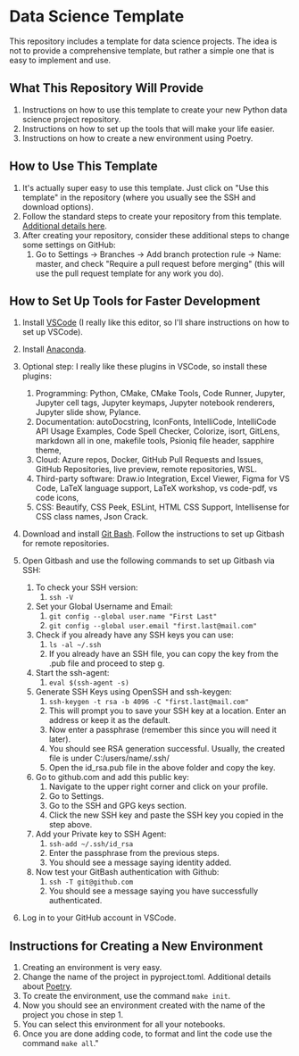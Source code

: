 # Data Science Template
This repository includes a template for data science projects.
The idea is not to provide a comprehensive template, but rather a simple one that is easy to implement and use.

## What This Repository Will Provide
1. Instructions on how to use this template to create your new Python data science project repository.
2. Instructions on how to set up the tools that will make your life easier.
3. Instructions on how to create a new environment using Poetry.

## How to Use This Template
1. It's actually super easy to use this template. Just click on "Use this template" in the repository (where you usually see the SSH and download options).
2. Follow the standard steps to create your repository from this template. [Additional details here](https://docs.github.com/en/repositories/creating-and-managing-repositories/creating-a-repository-from-a-template).
3. After creating your repository, consider these additional steps to change some settings on GitHub:
   1. Go to Settings -> Branches -> Add branch protection rule -> Name: master, and check "Require a pull request before merging" (this will use the pull request template for any work you do).

## How to Set Up Tools for Faster Development
1. Install [VSCode](https://code.visualstudio.com/) (I really like this editor, so I'll share instructions on how to set up VSCode).
2. Install [Anaconda](https://www.anaconda.com/).
3. Optional step: I really like these plugins in VSCode, so install these plugins:
   1. Programming: Python, CMake, CMake Tools, Code Runner, Jupyter, Jupyter cell tags, Jupyter keymaps, Jupyter notebook renderers, Jupyter slide show, Pylance. 
   2. Documentation: autoDocstring, IconFonts, IntelliCode, IntelliCode API Usage Examples, Code Spell Checker, Colorize, isort, GitLens, markdown all in one, makefile tools, Psioniq file header, sapphire theme,
   3. Cloud: Azure repos, Docker, GitHub Pull Requests and Issues, GitHub Repositories, live preview, remote repositories, WSL.
   4. Third-party software: Draw.io Integration, Excel Viewer, Figma for VS Code, LaTeX language support, LaTeX workshop, vs code-pdf,  vs code icons,
   5. CSS: Beautify, CSS Peek, ESLint, HTML CSS Support, Intellisense for CSS class names, Json Crack.
4. Download and install [Git Bash](https://git-scm.com/downloads). Follow the instructions to set up Gitbash for remote repositories.
5. Open Gitbash and use the following commands to set up Gitbash via SSH:
   1. To check your SSH version:
      1. ``ssh -V``
   2. Set your Global Username and Email:
      1. ``git config --global user.name "First Last"``
      2. ``git config --global user.email "first.last@mail.com"``
   3. Check if you already have any SSH keys you can use:
      1. ``ls -al ~/.ssh``
      2. If you already have an SSH file, you can copy the key from the .pub file and proceed to step g.
   4. Start the ssh-agent:
      1. ``eval $(ssh-agent -s)``
   5. Generate SSH Keys using OpenSSH and ssh-keygen:
      1. ``ssh-keygen -t rsa -b 4096 -C "first.last@mail.com"``
      2. This will prompt you to save your SSH key at a location. Enter an address or keep it as the default.
      3. Now enter a passphrase (remember this since you will need it later).
      4. You should see RSA generation successful. Usually, the created file is under C:/users/name/.ssh/
      5. Open the id_rsa.pub file in the above folder and copy the key.
   6. Go to github.com and add this public key:
       1. Navigate to the upper right corner and click on your profile.
       2. Go to Settings.
       3. Go to the SSH and GPG keys section.
       4. Click the new SSH key and paste the SSH key you copied in the step above.
   7. Add your Private key to SSH Agent:
       1. ``ssh-add ~/.ssh/id_rsa``
       2. Enter the passphrase from the previous steps.
       3. You should see a message saying identity added.
   8. Now test your GitBash authentication with Github:
       1. ``ssh -T git@github.com``
       2. You should see a message saying you have successfully authenticated.

6. Log in to your GitHub account in VSCode.

## Instructions for Creating a New Environment
1. Creating an environment is very easy.
2. Change the name of the project in pyproject.toml. Additional details about [Poetry](https://python-poetry.org/docs/).
3. To create the environment, use the command ``make init``.
4. Now you should see an environment created with the name of the project you chose in step 1.
5. You can select this environment for all your notebooks.
6. Once you are done adding code, to format and lint the code use the command ``make all``."
